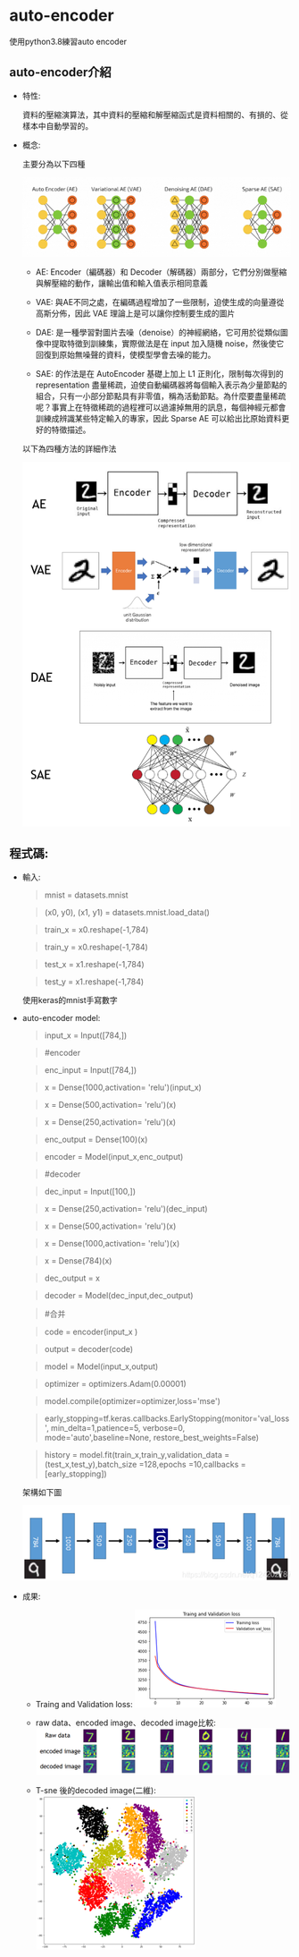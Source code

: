 # auto-encoder
使用python3.8練習auto encoder
## auto-encoder介紹
* 特性:

  資料的壓縮演算法，其中資料的壓縮和解壓縮函式是資料相關的、有損的、從樣本中自動學習的。

* 概念:

  主要分為以下四種
  
  ![Alt text](photo/圖片5.png)
  
  * AE: Encoder（編碼器）和 Decoder（解碼器）兩部分，它們分別做壓縮與解壓縮的動作，讓輸出值和輸入值表示相同意義
  
  * VAE: 與AE不同之處，在編碼過程增加了一些限制，迫使生成的向量遵從高斯分佈，因此 VAE 理論上是可以讓你控制要生成的圖片

  * DAE: 是一種學習對圖片去噪（denoise）的神經網絡，它可用於從類似圖像中提取特徵到訓練集，實際做法是在 input 加入隨機 noise，然後使它回復到原始無噪聲的資料，使模型學會去噪的能力。
  
  * SAE: 的作法是在 AutoEncoder 基礎上加上 L1 正則化，限制每次得到的 representation 盡量稀疏，迫使自動編碼器將每個輸入表示為少量節點的組合，只有一小部分節點具有非零值，稱為活動節點。為什麼要盡量稀疏呢？事實上在特徵稀疏的過程裡可以過濾掉無用的訊息，每個神經元都會訓練成辨識某些特定輸入的專家，因此 Sparse AE 可以給出比原始資料更好的特徵描述。

  以下為四種方法的詳細作法
  
  ![Alt text](photo/圖片4.png)  

## 程式碼:

  * 輸入:
    > mnist = datasets.mnist
    
    > (x0, y0), (x1, y1) = datasets.mnist.load_data()
    
    > train_x = x0.reshape(-1,784)
    
    > train_y = x0.reshape(-1,784)
    
    > test_x = x1.reshape(-1,784)
    
    > test_y = x1.reshape(-1,784)
    
    使用keras的mnist手寫數字
    
  * auto-encoder model:
  
    > input_x = Input([784,])

    > #encoder
    
    > enc_input = Input([784,])
    
    > x = Dense(1000,activation= 'relu')(input_x)
    
    > x = Dense(500,activation= 'relu')(x) 
    
    > x = Dense(250,activation= 'relu')(x) 
    
    > enc_output = Dense(100)(x) 
    
    > encoder = Model(input_x,enc_output)
    
    > #decoder
    
    > dec_input = Input([100,])
    
    > x = Dense(250,activation= 'relu')(dec_input) 
    
    > x = Dense(500,activation= 'relu')(x) 
    
    > x = Dense(1000,activation= 'relu')(x) 
    
    > x = Dense(784)(x) 
    
    > dec_output = x
    
    > decoder = Model(dec_input,dec_output)
    
    > #合并
    
    > code = encoder(input_x )
    
    > output = decoder(code)

    > model = Model(input_x,output)

    > optimizer = optimizers.Adam(0.00001)
    
    > model.compile(optimizer=optimizer,loss='mse')
    
    > early_stopping=tf.keras.callbacks.EarlyStopping(monitor='val_loss', min_delta=1,patience=5, verbose=0, mode='auto',baseline=None, restore_best_weights=False)
    
    > history = model.fit(train_x,train_y,validation_data = (test_x,test_y),batch_size =128,epochs =10,callbacks = [early_stopping])
    
    架構如下圖
    
    ![Alt text](photo/圖片6.png)  
  
* 成果: 
  * Traing and Validation loss:
   ![Alt text](photo/圖片2.png)  
   
  * raw data、encoded image、decoded image比較:
   ![Alt text](photo/圖片1.png)  
   
  * T-sne 後的decoded image(二維):
   ![Alt text](photo/圖片3.png)  
